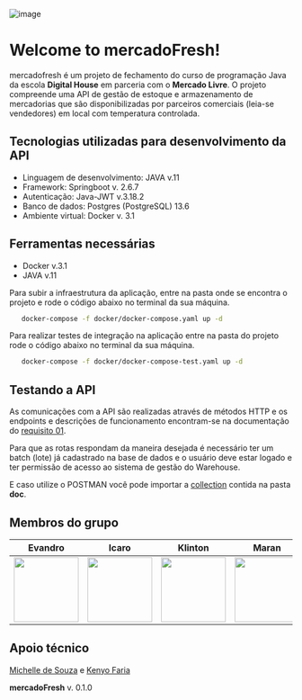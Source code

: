 ![image](https://user-images.githubusercontent.com/101267189/164761759-18d208fe-c31e-4307-ab75-212aadaa33ec.png)

# Welcome to mercadoFresh!

mercadofresh é um projeto de fechamento do curso de programação Java da escola **Digital House** em parceria com o **Mercado Livre**. O projeto compreende uma API de gestão de estoque e armazenamento de mercadorias que são disponibilizadas por parceiros comerciais (leia-se vendedores) em local com temperatura controlada.

## Tecnologias utilizadas para desenvolvimento da API

-   Linguagem de desenvolvimento: JAVA v.11
-   Framework: Springboot v. 2.6.7
-   Autenticação: Java-JWT v.3.18.2
-   Banco de dados: Postgres (PostgreSQL) 13.6
-   Ambiente virtual: Docker v. 3.1

## Ferramentas necessárias

-   Docker v.3.1
-   JAVA v.11

Para subir a infraestrutura da aplicação, entre na pasta onde se encontra o projeto e rode o código abaixo no terminal da sua máquina.
``` sh
   docker-compose -f docker/docker-compose.yaml up -d
 ```

Para realizar testes de integração na aplicação entre na pasta do projeto rode o código abaixo no terminal da sua máquina.
``` sh
   docker-compose -f docker/docker-compose-test.yaml up -d
```

## Testando a API

As comunicações com a API são realizadas através de métodos HTTP e os endpoints e descrições de funcionamento encontram-se na documentação do [requisito 01](Doc/requisitos/Requisito%2001.md).

Para que as rotas respondam da maneira desejada é necessário ter um batch (lote) já cadastrado na base de dados e o usuário deve estar logado e ter permissão de acesso ao sistema de gestão do Warehouse.

E caso utilize o POSTMAN você pode importar a [collection](Doc/Projeto%20integrador.postman_collection.json) contida na pasta **doc**.


## Membros do grupo

| Evandro | Icaro | Klinton | Maran |Paulo| Pedro | Thainan |
| --- | --- | --- | --- | --- | --- | --- |
|[<img src="https://avatars.githubusercontent.com/u/39993682?v=4" width=115><br><sub></sub>](https://github.com/evandrosutil)|[<img src="https://avatars.githubusercontent.com/u/101267189?v=4" width=115><br><sub></sub>](https://github.com/Icaro-Salgado) |[<img src="https://avatars.githubusercontent.com/u/97066287?v=4" width=115><br><sub></sub>](https://github.com/MeliKlin) |[<img src="https://avatars.githubusercontent.com/u/80549051?v=4" width=115><br><sub></sub>](https://github.com/maranbrasil) |[<img src="https://avatars.githubusercontent.com/u/101268601?v=4" width=115><br><sub></sub>](https://github.com/Paulorlima) |[<img src="https://avatars.githubusercontent.com/u/73892750?v=4" width=115><br><sub></sub>](https://github.com/pedroLSoares) |[<img src="https://avatars.githubusercontent.com/u/101267217?v=4" width=115><br><sub></sub>](https://github.com/ThainanEsteves)

## Apoio técnico


[Michelle de Souza](https://www.linkedin.com/in/michelledsouza3?miniProfileUrn=urn%3Ali%3Afs_miniProfile%3AACoAABVxLgwB8sD4Rs6oS_JjqHbXnw__jC3g30E&lipi=urn%3Ali%3Apage%3Ad_flagship3_search_srp_all%3Bp1zwK5pVRrOjDzEpWTthog%3D%3D) e [Kenyo Faria](https://www.linkedin.com/in/kenyo-faria?miniProfileUrn=urn%3Ali%3Afs_miniProfile%3AACoAAATNPiYBMewl43f-CzfvdxywpQQHs282oxk&lipi=urn%3Ali%3Apage%3Ad_flagship3_search_srp_all%3Bw7XZjiPxRpqOSrPGvT3v%2FA%3D%3D)


**mercadoFresh** v. 0.1.0
